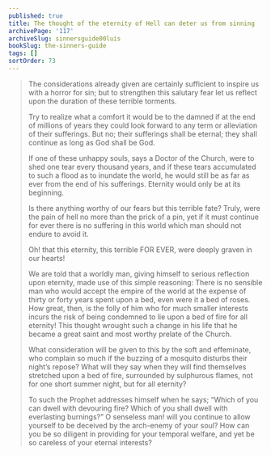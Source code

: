 ```yaml
---
published: true
title: The thought of the eternity of Hell can deter us from sinning
archivePage: '117'
archiveSlug: sinnersguide00luis
bookSlug: the-sinners-guide
tags: []
sortOrder: 73
---
```


> The considerations already given are certainly sufficient to inspire us with a horror for sin; but to strengthen this salutary fear let us reflect upon the duration of these terrible torments.
>
> Try to realize what a comfort it would be to the damned if at the end of millions of years they could look forward to any term or alleviation of their sufferings. But no; their sufferings shall be eternal; they shall continue as long as God shall be God.
>
> If one of these unhappy souls, says a Doctor of the Church, were to shed one tear every thousand years, and if these tears accumulated to such a flood as to inundate the world, he would still be as far as ever from the end of his sufferings. Eternity would only be at its beginning.
>
> Is there anything worthy of our fears but this terrible fate? Truly, were the pain of hell no more than the prick of a pin, yet if it must continue for ever there is no suffering in this world which man should not endure to avoid it.
> 
> Oh! that this eternity, this terrible FOR EVER, were deeply graven in our hearts!
>
> We are told that a worldly man, giving himself to serious reflection upon eternity, made use of this simple reasoning: There is no sensible man who would accept the empire of the world at the expense of thirty or forty years spent upon a bed, even were it a bed of roses. How great, then, is the folly of him who for much smaller interests incurs the risk of being condemned to lie upon a bed of fire for all eternity! This thought wrought such a change in his life that he became a great saint and most worthy prelate of the Church.
>
> What consideration will be given to this by the soft and effeminate, who complain so much if the buzzing of a mosquito disturbs their night’s repose? What will they say when they will find themselves stretched upon a bed of fire, surrounded by sulphurous flames, not for one short summer night, but for all eternity?
>
> To such the Prophet addresses himself when he says; “Which of you can dwell with devouring fire? Which of you shall dwell with everlasting burnings?” O senseless man! will you continue to allow yourself to be deceived by the arch-enemy of your soul? How can you be so diligent in providing for your temporal welfare, and yet be so careless of your eternal interests?
